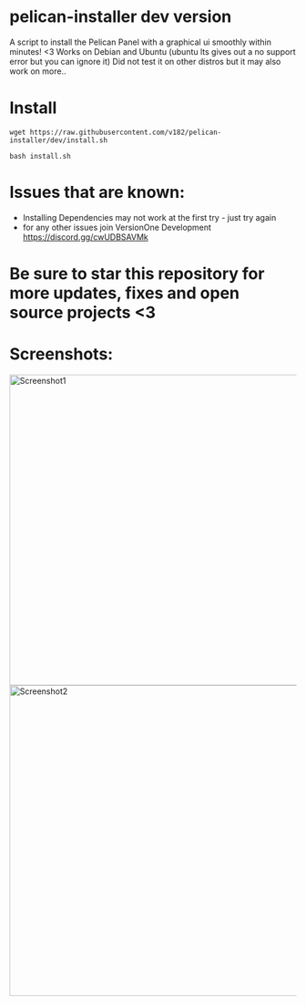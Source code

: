 # pelican-installer dev version
A script to install the Pelican Panel with a graphical ui smoothly within minutes! &lt;3
Works on Debian and Ubuntu (ubuntu lts gives out a no support error but you can ignore it)
Did not test it on other distros but it may also work on more..

# Install
```wget https://raw.githubusercontent.com/v182/pelican-installer/dev/install.sh```

```bash install.sh```

# Issues that are known:
- Installing Dependencies may not work at the first try - just try again
- for any other issues join VersionOne Development https://discord.gg/cwUDBSAVMk

# Be sure to star this repository for more updates, fixes and open source projects <3


# Screenshots:
<img width="545" alt="Screenshot1" src="https://github.com/v182/pelican-installer/assets/142740981/e0dae144-1438-4e5d-94aa-a6043ff7cbbb">
<img width="545" alt="Screenshot2" src="https://github.com/v182/pelican-installer/assets/142740981/661edd71-a4ec-49a6-bc57-b51b054171f5">
